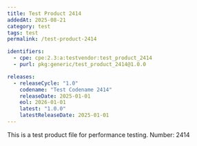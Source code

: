 ```yaml
---
title: Test Product 2414
addedAt: 2025-08-21
category: test
tags: test
permalink: /test-product-2414

identifiers:
  - cpe: cpe:2.3:a:testvendor:test_product_2414
  - purl: pkg:generic/test_product_2414@1.0.0

releases:
  - releaseCycle: "1.0"
    codename: "Test Codename 2414"
    releaseDate: 2025-01-01
    eol: 2026-01-01
    latest: "1.0.0"
    latestReleaseDate: 2025-01-01
---
```


This is a test product file for performance testing. Number: 2414
